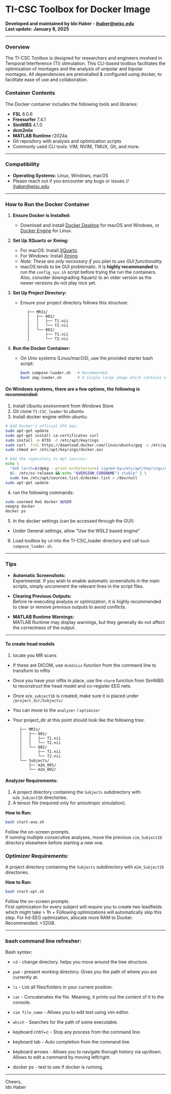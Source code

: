
# TI-CSC Toolbox for Docker Image

**Developed and maintained by Ido Haber - [ihaber@wisc.edu](mailto:ihaber@wisc.edu)**  
**Last update: January 8, 2025**

---

### Overview

The TI-CSC Toolbox is designed for researchers and engineers involved in Temporal Interference (TI) stimulation. This CLI-based toolbox facilitates the optimization of montages and the analysis of unipolar and bipolar montages. All dependencies are preinstalled & configured using docker, to facilitate ease of use and collaboration.

### Container Contents

The Docker container includes the following tools and libraries:

- **FSL** 6.0.6
- **Freesurfer** 7.4.1
- **SimNIBS** 4.1.0
- **dcm2niix**
- **MATLAB Runtime** r2024a
- Git repository with analysis and optimization scripts
- Commonly used CLI tools: VIM, NVIM, TMUX, Git, and more.

---

### Compatibility

- **Operating Systems:** Linux, Windows, macOS
- Please reach out if you encounter any bugs or issues // ihaber@wisc.edu

---

### How to Run the Docker Container

1. **Ensure Docker is Installed:**
   - Download and install [Docker Desktop](https://www.docker.com/products/docker-desktop) for macOS and Windows, or [Docker Engine](https://docs.docker.com/engine/install/) for Linux.

2. **Set Up XQuartz or Xming:**
   - For macOS: Install [XQuartz](https://www.xquartz.org/).
   - For Windows: Install [Xming](https://sourceforge.net/projects/xming/).
   - *Note: These are only necessary if you plan to use GUI functionality.*
   - macOS tends to be GUI problematic. It is **highly recommanded** to run the `config_sys.sh` script before trying the run the containers. Also, consider downgrading Xquartz to an older version as the newer versions do not play nice yet.

3. **Set Up Project Directory:**
   - Ensure your project directory follows this structure:
     ```
        ├── MRIs/
        │   ├── 001/
        │   │   ├── T1.nii
        │   │   └── T2.nii
        │   └── 002/
        │       ├── T1.nii
        │       └── T2.nii

     ```

4. **Run the Docker Container:**
   - On Unix systems (Linux/macOS), use the provided starter bash script:
     ```sh
     bash compose-loader.sh   # Recommended.
     bash img-loader.sh       # A single large image which contains everything. not maintained anymore.
     ```


#### On Windows systems, there are a few options, the following is recommended:

1. Install Ubuntu environment from Windows Store
2. Git clone `TI-CSC_loader` to ubuntu
3. Install docker engine within ubuntu:

```bash
# Add Docker's official GPG key:
sudo apt-get update
sudo apt-get install ca-certificates curl
sudo install -m 0755 -d /etc/apt/keyrings
sudo curl -fsSL https://download.docker.com/linux/ubuntu/gpg -o /etc/apt/keyrings/docker.asc
sudo chmod a+r /etc/apt/keyrings/docker.asc

# Add the repository to Apt sources:
echo \
  "deb [arch=$(dpkg --print-architecture) signed-by=/etc/apt/keyrings/docker.asc] https://download.docker.com/linux/ubuntu \
  $(. /etc/os-release && echo "$VERSION_CODENAME") stable" | \
  sudo tee /etc/apt/sources.list.d/docker.list > /dev/null
sudo apt-get update
```

4. run the following commands:
```bash
sudo usermod 0aG docker $USER
newgrp docker
docker ps
```
5. In the docker settings (can be accessed through the GUI):
- Under General settings, allow "Use the WSL2 based engine"

6. Load toolbox by `cd` into the TI-CSC_loader directory and call  `bash compose_loader.sh`.

---

### Tips

- **Automatic Screenshots:**  
  Experimental. If you wish to enable automatic screenshots in the main scripts, simply uncomment the relevant lines in the script files.

- **Clearing Previous Outputs:**  
  Before re-executing analysis or optimization, it is highly recommended to clear or remove previous outputs to avoid conflicts.

- **MATLAB Runtime Warnings:**  
  MATLAB Runtime may display warnings, but they generally do not affect the correctness of the output.

---

#### To create head models

1. locate you MR scans
  * If these are DICOM, use `dcm2niix` function from the command line to transform to niftis
  * Once you have your niftis in place, use the `charm` function from SimNIBS to reconstruct the head model and co-register EEG nets.
  * Once `m2m_subjectID` is created, make sure it is placed under `/project_dir/Subjects/`
  * You can move to the `analyzer` / `optimizer`
  * Your project_dir at this point should look like the following tree:
 
     ```
        ├── MRIs/
        │   ├── 001/
        │   │   ├── T1.nii
        │   │   └── T2.nii
        │   └── 002/
        │       ├── T1.nii
        │       └── T2.nii
        └── Subjects/
            ├── m2m_001/
            └── m2m_002/

     ```




#### Analyzer Requirements:

1. A project directory containing the `Subjects` subdirectory with `m2m_SubjectID` directories.
2. A tensor file (required only for anisotropic simulation).

**How to Run:**

```bash
bash start-ana.sh
```

Follow the on-screen prompts.  
If running multiple consecutive analyses, move the previous `sim_SubjectID` directory elsewhere before starting a new one.

### Optimizer Requirements:
A project directory containing the `Subjects` subdirectory with `m2m_SubjectID` directories.

**How to Run:**

```bash
bash start-opt.sh
```

Follow the on-screen prompts.  
First optimization for every subject will require you to create two leadfields which might take > 1h +
Following optimizations will automatically skip this step.
For hd-EEG optimization, allocate more RAM to Docker. Recommended: >32GB.

---


### bash command line refresher:

Bash syntax:

* `cd`            - change directory. helps you move around the tree structure. 
* `pwd`           - present working directory. Gives you the path of where you are currently at. 
* `ls`            - List all files/folders in your current position. 
* `cat`           - Concatenates the file. Meaning, it prints out the content of it to the console. 
* `vim file_name` - Allows you to edit text using vim editor.  
* `which`         - Searches for the path of some executable. 

* keyboard cntrl+c - Stop any process from the command line. 
* keyboard tab     - Auto completion from the command line. 
* keyboard arrows  -  Allows you to navigate thorugh history via up/down. Allows to edit a command by moving left/right. 
* docker ps        - test to see if docker is running. 

---

Cheers,  
Ido Haber
